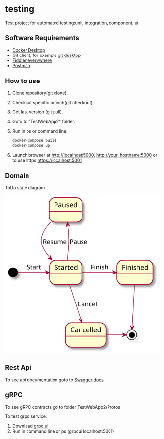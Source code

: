 # testing

Test project for automated testing:unit, integration, component, ui

## Software Requirements

* [Docker Desktop](https://www.docker.com/products/docker-desktop)
* Git client, for example [git desktop](https://desktop.github.com)
* [Fiddler everywhere](https://www.telerik.com/download/fiddler-everywhere)
* [Postman](https://www.postman.com/downloads)

## How to use

1. Clone repository(git clone).
2. Checkout specific branch(git checkout).
3. Get last version (git pull).
4. Goto to "TestWebApp2" folder.
5. Run in ps or command line:

   ```sh
   docker-compose build
   docker-compose up
   ```

6. Launch browser at <http://localhost:5000>, <http://your_hostname:5000> or to use https <https://localhost:5001>

## Domain

ToDo state diagram

<img src="./docs/states.svg" title="ToDo state diagram">

## Rest Api

To see api documentation goto to [Swagger docs](http://localhost:5000/api-docs)

## gRPC

To see gRPC contracts go to folder TestWebApp2/Protos

To test grpc service:

1. Download [grpc ui](https://github.com/fullstorydev/grpcui/releases)
2. Run in command line or ps (grpcui localhost:5001)



